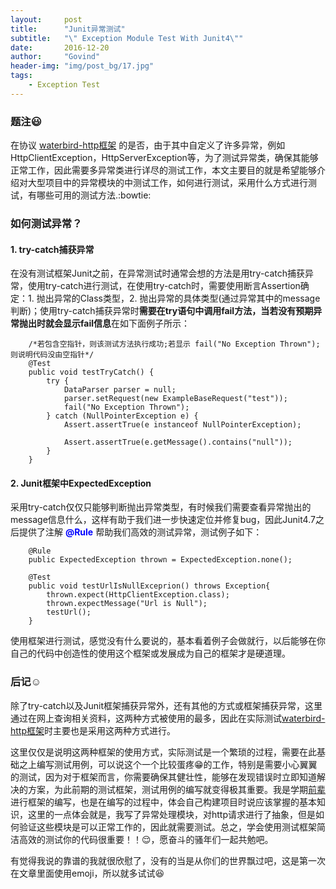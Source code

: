 ```yaml
---
layout:     post
title:      "Junit异常测试"
subtitle:   "\" Exception Module Test With Junit4\""
date:       2016-12-20
author:     "Govind"
header-img: "img/post_bg/17.jpg"
tags:
    - Exception Test
---
```




### 题注:smiley:

在协议 [waterbird-http框架](https://github.com/gaocn/waterbird-http) 的是否，由于其中自定义了许多异常，例如HttpClientException，HttpServerException等，为了测试异常类，确保其能够正常工作，因此需要多异常类进行详尽的测试工作，本文主要目的就是希望能够介绍对大型项目中的异常模块的中测试工作，如何进行测试，采用什么方式进行测试，有哪些可用的测试方法.:bowtie:

### 如何测试异常？

#### 1. try-catch捕获异常

在没有测试框架Junit之前，在异常测试时通常会想的方法是用try-catch捕获异常，使用try-catch进行测试，在使用try-catch时，需要使用断言Assertion确定：1. 抛出异常的Class类型，2. 抛出异常的具体类型(通过异常其中的message判断)；使用try-catch捕获异常时**需要在try语句中调用fail方法，当若没有预期异常抛出时就会显示fail信息**在如下面例子所示：

```
    /*若包含空指针，则该测试方法执行成功;若显示 fail("No Exception Thrown");则说明代码没由空指针*/
    @Test
    public void testTryCatch() {
        try {
            DataParser parser = null;
            parser.setRequest(new ExampleBaseRequest("test"));
            fail("No Exception Thrown");
        } catch (NullPointerException e) {
            Assert.assertTrue(e instanceof NullPointerException);

            Assert.assertTrue(e.getMessage().contains("null"));
        }
    }
```

#### 2. Junit框架中ExpectedException

采用try-catch仅仅只能够判断抛出异常类型，有时候我们需要查看异常抛出的message信息什么，这样有助于我们进一步快速定位并修复bug，因此Junit4.7之后提供了注解 **<font color="blue">@Rule</font>** 帮助我们高效的测试异常，测试例子如下：

```
    @Rule
    public ExpectedException thrown = ExpectedException.none();

    @Test
    public void testUrlIsNullExceprion() throws Exception{
        thrown.expect(HttpClientException.class);
        thrown.expectMessage("Url is Null");
        testUrl();
    }
```

使用框架进行测试，感觉没有什么要说的，基本看着例子会做就行，以后能够在你自己的代码中创造性的使用这个框架或发展成为自己的框架才是硬道理。

### 后记:relaxed:

除了try-catch以及Junit框架捕获异常外，还有其他的方式或框架捕获异常，这里通过在网上查询相关资料，这两种方式被使用的最多，因此在实际测试[waterbird-http框架](https://github.com/gaocn/waterbird-http)时主要也是采用这两种方式进行。

这里仅仅是说明这两种框架的使用方式，实际测试是一个繁琐的过程，需要在此基础之上编写测试用例，可以说这个一个比较蛋疼:grin:的工作，特别是需要小心翼翼的测试，因为对于框架而言，你需要确保其健壮性，能够在发现错误时立即知道解决的方案，为此前期的测试框架，测试用例的编写就变得极其重要。我是学期[前辈](https://litesuits.com/)进行框架的编写，也是在编写的过程中，体会自己构建项目时说应该掌握的基本知识，这里的一点体会就是，我写了异常处理模块，对http请求进行了抽象，但是如何验证这些模块是可以正常工作的，因此就需要测试。总之，学会使用测试框架简洁高效的测试你的代码很重要！！:relieved:，愿奋斗的骚年们一起共勉吧。

有觉得我说的靠谱的我就很欣慰了，没有的当是从你们的世界飘过吧，这是第一次在文章里面使用emoji，所以就多试试:laughing:
